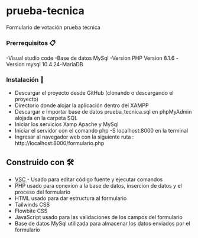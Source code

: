 # prueba-tecnica
Formulario de votación prueba técnica

###  Prerrequisitos 📋
-Visual studio code
-Base de datos MySql
-Version PHP Version 8.1.6
-Version mysql 10.4.24-MariaDB

###  Instalación 🔧
- Descargar el proyecto desde GitHub (clonando o descargando el proyecto)
- Directorio donde alojar la aplicación dentro del XAMPP
- Descargar e Importar base de datos prueba_tecnica.sql en phpMyAdmin alojada en la carpeta SQL
- Iniciar los servicios Xamp Apache y MySql
- Iniciar el servidor con el comando php -S localhost:8000 en la terminal
- Ingresar al navegador web con la siguiente ruta : http://localhost:8000/formulario.php

##  Construido con 🛠️
- [ VSC ](https://code.visualstudio.com/) - Usado para editar código fuente y ejecutar comandos
- PHP usado para conexion a la base de datos, insercion de datos y el proceso del formulario
- HTML usado para dar estructura al formulario
- Tailwinds CSS
- Flowbite CSS
- JavaScript usado para las validaciones de los campos del formulario
- Base de datos MySql utilizada para almacenar los datos enviados por el formulario
